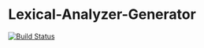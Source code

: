 # Lexical-Analyzer-Generator
[![Build Status](https://travis-ci.org/memmit1994/Lexical-Analyzer-Generator.svg?branch=master)](https://travis-ci.org/memmit1994/Lexical-Analyzer-Generator)
